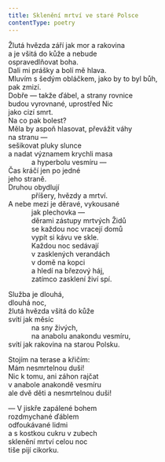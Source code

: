 ```yaml
---
title: Sklenění mrtví ve staré Polsce
contentType: poetry
---
```


<section>

Žlutá hvězda září jak mor a rakovina  
a je všitá do kůže a nebude  
ospravedlňovat boha.  
Dali mi prášky a bolí mě hlava.  
Mluvím s šedým obláčkem, jako by to byl bůh,  
pak zmizí.  
Dobře — takže ďábel, a strany rovnice  
budou vyrovnané, uprostřed Nic  
jako cizí smrt.  
Na co pak bolest?  
Měla by aspoň hlasovat, převážit váhy  
na stranu —  
sešikovat pluky slunce  
a nadat významem krychli masa  
            a hyperbolu vesmíru —  
Čas kráčí jen po jedné  
jeho straně.  
Druhou obydlují  
            příšery, hvězdy a mrtví.  
A nebe mezi je děravé, vykousané  
            jak plechovka —  
            děrami zástupy mrtvých Židů  
            se každou noc vracejí domů  
            vypít si kávu ve skle.  
            Každou noc sedávají  
            v zasklených verandách  
            v domě na kopci  
            a hledí na březový háj,  
            zatímco zasklení živí spí.

</section>

<section>

Služba je dlouhá,  
dlouhá noc,  
žlutá hvězda všitá do kůže  
svítí jak měsíc  
            na sny živých,  
            na anabolu anakondu vesmíru,  
svítí jak rakovina na starou Polsku.

</section>

<section>

Stojím na terase a křičím:  
Mám nesmrtelnou duši!  
Nic k tomu, ani záhon rajčat  
v anabole anakondě vesmíru  
ale dvě děti a nesmrtelnou duši!

</section>

<section>

— V jiskře zapálené bohem  
rozdmychané ďáblem  
odfoukávané lidmi  
a s kostkou cukru v zubech  
sklenění mrtví celou noc  
tiše pijí cikorku.

</section>
